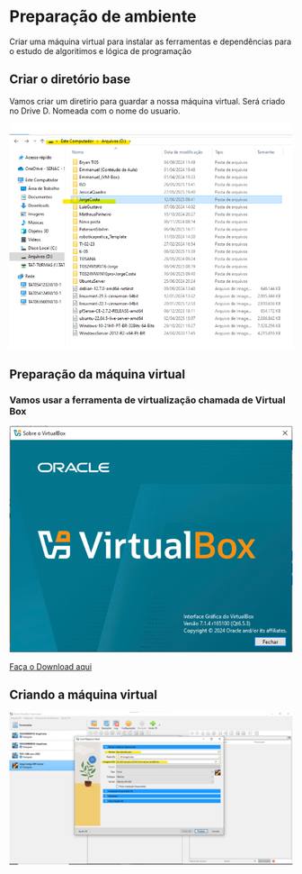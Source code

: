 # Preparação de ambiente 
Criar uma máquina virtual para instalar as ferramentas e dependências para o estudo de algoritimos e lógica de programação

## Criar o diretório base 
Vamos criar um diretirio para guardar a nossa máquina virtual. Será criado no 
Drive D. Nomeada com o nome do usuario. 

<img src="criar-diretorio-d.png">

## Preparação da máquina virtual 
### Vamos usar a ferramenta de virtualização chamada de Virtual Box 

<img src="tela-virtual-box.png">

<a href="https://www.virtualbox.org/wiki/Downloads"> Faça o Download aqui </a>

## Criando a máquina virtual 

<img src="nova-maquina-virtual.png">

